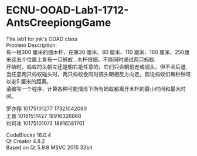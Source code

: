 # ECNU-OOAD-Lab1-1712-AntsCreepiongGame
The lab1 for jnk's OOAD class  
Problem Description:   
有一根300 厘米的细木杆，在第30 厘米、80 厘米、110 厘米、160 厘米、250厘米这五个位置上各有一只蚂蚁 . 
木杆很细，不能同时通过两只蚂蚁.  
开始时，蚂蚁的头朝左还是朝右是任意的，它们只会朝前走或调头，但不会后退.  
当任意两只蚂蚁碰头时，两只蚂蚁会同时调头朝相反方向走。假设蚂蚁们每秒钟可以走5 厘米的距离。  
请编写一个程序，计算各种可能情形下所有蚂蚁都离开木杆的最小时间和最大时间。  

罗亦翔 10175101277 17321042089  
王晋   10161511427 18916326868  
刘珂冰 10175101074 18916581761  

CodeBlocks 16.0.4  
Qt Creator 4.8.2  
Based on Qt 5.9.8 MSVC 2015 32bit  
